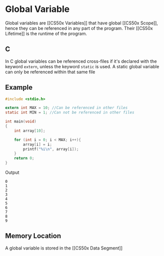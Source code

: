# Global Variable
Global variables are [[CS50x Variables]] that have global [[CS50x Scope]], hence they can be referenced in any part of the program. Their [[CS50x Lifetime]] is the runtime of the program.

## C
In C global variables can be referenced cross-files if it's declared with the keyword `extern`, unless the keyword `static` is used. A static global variable can only be referenced within that same file

## Example

```c
#include <stdio.h>

extern int MAX = 10; //Can be referenced in other files
static int MIN = 1; //Can not be referenced in other files

int main(void)
{
    int array[10];

    for (int i = 0; i < MAX; i++){
        array[i] = i;
        printf("%i\n", array[i]);
    }
    return 0;
}
```

Output
```
0
1
2
3
4
5
6
7
8
9
```

## Memory Location
A global variable is stored in the [[CS50x Data Segment]]
